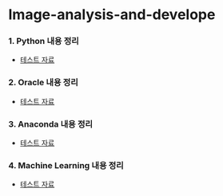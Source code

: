 # Image-analysis-and-develope

### 1. Python 내용 정리
 - [테스트 자료](https://github.com/madfalc0n/Image-analysis-and-develope/blob/master/python)

### 2. Oracle 내용 정리
 - [테스트 자료](https://github.com/madfalc0n/Image-analysis-and-develope/tree/master/oracle)

### 3. Anaconda 내용 정리
 - [테스트 자료](https://github.com/madfalc0n/Image-analysis-and-develope/blob/master/anaconda)

### 4. Machine Learning 내용 정리
 - [테스트 자료](https://github.com/madfalc0n/Image-analysis-and-develope/tree/master/Machine_Learning)
 
 